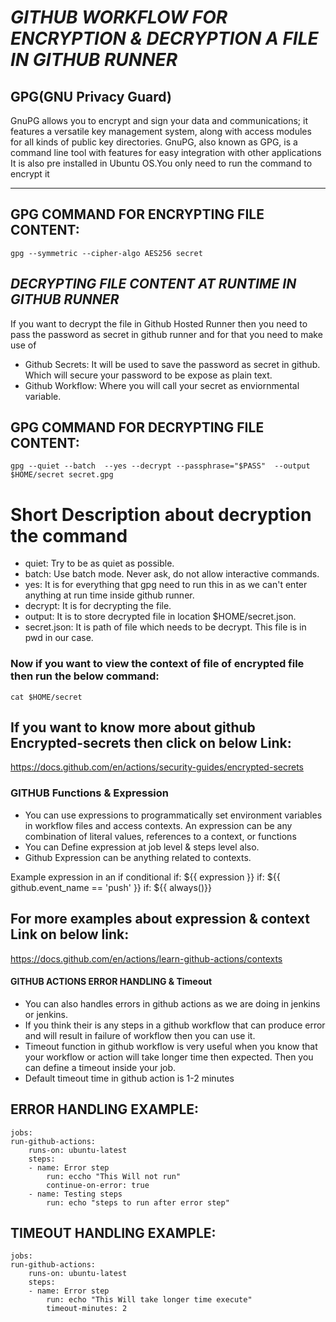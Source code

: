 # ***GITHUB  WORKFLOW FOR ENCRYPTION & DECRYPTION A FILE IN GITHUB RUNNER***

## GPG(GNU Privacy Guard)

 GnuPG allows you to encrypt and sign your data and communications; it features a versatile key management system, along with access modules for all kinds of public key directories. GnuPG, also known as GPG, is a command line tool with features for easy integration with other applications
It is also pre installed in Ubuntu OS.You only need to run the command to encrypt it

***********************
## **GPG COMMAND FOR ENCRYPTING FILE CONTENT:**
    gpg --symmetric --cipher-algo AES256 secret 

## *DECRYPTING FILE CONTENT AT RUNTIME IN GITHUB RUNNER*

If you want to decrypt the file in Github Hosted Runner then you need to pass the password as secret in github runner and for that you  need to make use of
- Github Secrets: It will be used to save the password as secret in github. Which will secure your password to be expose as plain text.
- Github Workflow: Where you will call your secret as enviornmental variable.

##  **GPG COMMAND FOR DECRYPTING FILE CONTENT:**
    gpg --quiet --batch  --yes --decrypt --passphrase="$PASS"  --output $HOME/secret secret.gpg

# Short Description about decryption the command
 - quiet: Try to be as quiet as possible.
 - batch: Use batch mode. Never ask, do not allow interactive commands.
 - yes: It is  for everything that gpg need to run this in as we can't enter anything at run time inside github runner.
 - decrypt: It is for decrypting the file.
 - output: It is to store decrypted file in location $HOME/secret.json.
 - secret.json: It is path of file which needs to be decrypt. This file is in pwd in our case.

### **Now if you want to view the context of file of encrypted file then run the below command:**
    cat $HOME/secret

## If you want to know more about github Encrypted-secrets then click on below Link:
 https://docs.github.com/en/actions/security-guides/encrypted-secrets 

### GITHUB Functions & Expression ###
- You can use expressions to programmatically set environment variables in workflow files and access contexts. An expression can be any combination of literal values, references to a context, or functions
- You can Define expression at job level & steps level also.
- Github Expression can be anything  related to contexts.


Example expression in an if conditional
    if: ${{ expression }}
    if: ${{ github.event_name == 'push' }}
    if: ${{ always()}}

## For more examples about expression & context Link on below link: ##
https://docs.github.com/en/actions/learn-github-actions/contexts


#### GITHUB ACTIONS ERROR HANDLING & Timeout ###
- You can also handles errors in github actions as we are doing in jenkins or jenkins.
- If you think their is any steps in a github workflow that can produce error and will result in failure of  workflow then you can use it.
- Timeout function in github workflow is very useful when you know that your workflow or action will take longer time then expected. Then you can define a timeout inside your job. 
- Default timeout time in github action is 1-2 minutes

## ERROR HANDLING EXAMPLE: ##
    jobs:
    run-github-actions:
        runs-on: ubuntu-latest
        steps:
        - name: Error step
            run: eccho "This Will not run"
            continue-on-error: true
        - name: Testing steps
            run: echo "steps to run after error step"

## TIMEOUT HANDLING EXAMPLE:  ##

    jobs:
    run-github-actions:
        runs-on: ubuntu-latest
        steps:
        - name: Error step
            run: echo "This Will take longer time execute"
            timeout-minutes: 2



